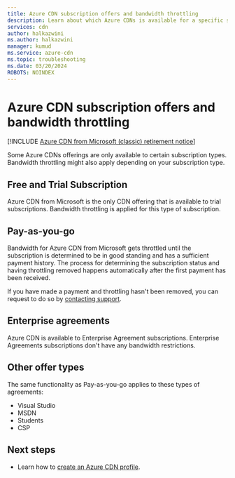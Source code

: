 ```yaml
---
title: Azure CDN subscription offers and bandwidth throttling
description: Learn about which Azure CDNs is available for a specific subscription type.
services: cdn
author: halkazwini
ms.author: halkazwini
manager: kumud
ms.service: azure-cdn
ms.topic: troubleshooting
ms.date: 03/20/2024
ROBOTS: NOINDEX
---
```


# Azure CDN subscription offers and bandwidth throttling

[!INCLUDE [Azure CDN from Microsoft (classic) retirement notice](../../includes/cdn-classic-retirement.md)]

Some Azure CDNs offerings are only available to certain subscription types. Bandwidth throttling might also apply depending on your subscription type.

## Free and Trial Subscription

Azure CDN from Microsoft is the only CDN offering that is available to trial subscriptions. Bandwidth throttling is applied for this type of subscription.

## Pay-as-you-go

Bandwidth for Azure CDN from Microsoft gets throttled until the subscription is determined to be in good standing and has a sufficient payment history. The process for determining the subscription status and having throttling removed happens automatically after the first payment has been received.

If you have made a payment and throttling hasn't been removed, you can request to do so by [contacting support](https://portal.azure.com/?#blade/Microsoft_Azure_Support/HelpAndSupportBlade).

## Enterprise agreements

Azure CDN is available to Enterprise Agreement subscriptions. Enterprise Agreements subscriptions don't have any bandwidth restrictions.

## Other offer types

The same functionality as Pay-as-you-go applies to these types of agreements:

- Visual Studio
- MSDN
- Students
- CSP

## Next steps

- Learn how to [create an Azure CDN profile](cdn-create-new-endpoint.md).

